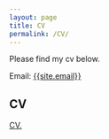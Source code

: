 ```yaml
---
layout: page
title: CV
permalink: /CV/
---
```

<p>
Please find my cv below.
</p>

Email: <a href="mailto:{{site.email}}?Subject=From Blog Site:">{{site.email}}</a>

## CV

<a href="doug-murdoch.github.io/blob/master/static/css/Murdoch_CV_521.pdf" target="_blank">CV.</a>
